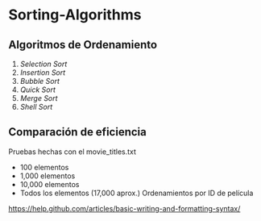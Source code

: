 # Sorting-Algorithms
## Algoritmos de Ordenamiento
1. *Selection Sort*
2. *Insertion Sort*
3. *Bubble Sort* 
4. *Quick Sort*
5. *Merge Sort*
6. *Shell Sort*

## Comparación de eficiencia
Pruebas hechas con el movie_titles.txt
- 100 elementos
- 1,000 elementos
- 10,000 elementos
- Todos los elementos (17,000 aprox.)
Ordenamientos por ID de película


https://help.github.com/articles/basic-writing-and-formatting-syntax/
